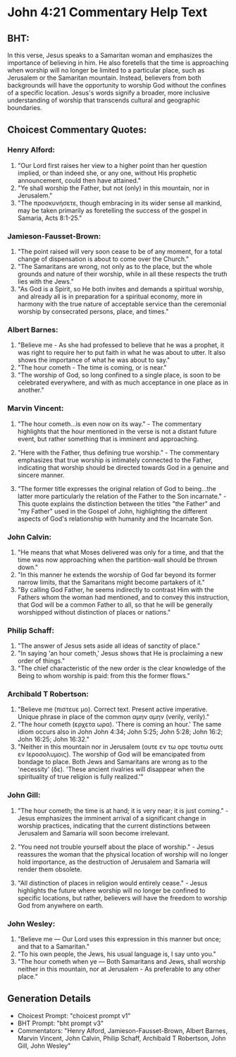 # John 4:21 Commentary Help Text

## BHT:
In this verse, Jesus speaks to a Samaritan woman and emphasizes the importance of believing in him. He also foretells that the time is approaching when worship will no longer be limited to a particular place, such as Jerusalem or the Samaritan mountain. Instead, believers from both backgrounds will have the opportunity to worship God without the confines of a specific location. Jesus's words signify a broader, more inclusive understanding of worship that transcends cultural and geographic boundaries.

## Choicest Commentary Quotes:
### Henry Alford:
1. "Our Lord first raises her view to a higher point than her question implied, or than indeed she, or any one, without His prophetic announcement, could then have attained."
2. "Ye shall worship the Father, but not (only) in this mountain, nor in Jerusalem."
3. "The προσκυνήσετε, though embracing in its wider sense all mankind, may be taken primarily as foretelling the success of the gospel in Samaria, Acts 8:1-25."

### Jamieson-Fausset-Brown:
1. "The point raised will very soon cease to be of any moment, for a total change of dispensation is about to come over the Church."
2. "The Samaritans are wrong, not only as to the place, but the whole grounds and nature of their worship, while in all these respects the truth lies with the Jews."
3. "As God is a Spirit, so He both invites and demands a spiritual worship, and already all is in preparation for a spiritual economy, more in harmony with the true nature of acceptable service than the ceremonial worship by consecrated persons, place, and times."

### Albert Barnes:
1. "Believe me - As she had professed to believe that he was a prophet, it was right to require her to put faith in what he was about to utter. It also shows the importance of what he was about to say."
2. "The hour cometh - The time is coming, or is near."
3. "The worship of God, so long confined to a single place, is soon to be celebrated everywhere, and with as much acceptance in one place as in another."

### Marvin Vincent:
1. "The hour cometh...is even now on its way." - The commentary highlights that the hour mentioned in the verse is not a distant future event, but rather something that is imminent and approaching.

2. "Here with the Father, thus defining true worship." - The commentary emphasizes that true worship is intimately connected to the Father, indicating that worship should be directed towards God in a genuine and sincere manner.

3. "The former title expresses the original relation of God to being...the latter more particularly the relation of the Father to the Son incarnate." - This quote explains the distinction between the titles "the Father" and "my Father" used in the Gospel of John, highlighting the different aspects of God's relationship with humanity and the Incarnate Son.

### John Calvin:
1. "He means that what Moses delivered was only for a time, and that the time was now approaching when the partition-wall should be thrown down."
2. "In this manner he extends the worship of God far beyond its former narrow limits, that the Samaritans might become partakers of it."
3. "By calling God Father, he seems indirectly to contrast Him with the Fathers whom the woman had mentioned, and to convey this instruction, that God will be a common Father to all, so that he will be generally worshipped without distinction of places or nations."

### Philip Schaff:
1. "The answer of Jesus sets aside all ideas of sanctity of place."
2. "In saying 'an hour cometh,' Jesus shows that He is proclaiming a new order of things."
3. "The chief characteristic of the new order is the clear knowledge of the Being to whom worship is paid: from this the former flows."

### Archibald T Robertson:
1. "Believe me (πιστευε μο). Correct text. Present active imperative. Unique phrase in place of the common αμην αμην (verily, verily)." 
2. "The hour cometh (ερχετα ωρα). 'There is coming an hour.' The same idiom occurs also in John John 4:34; John 5:25; John 5:28; John 16:2; John 16:25; John 16:32." 
3. "Neither in this mountain nor in Jerusalem (ουτε εν τω ορε τουτω ουτε εν Ιεροσολυμοις). The worship of God will be emancipated from bondage to place. Both Jews and Samaritans are wrong as to the 'necessity' (δε). 'These ancient rivalries will disappear when the spirituality of true religion is fully realized.'"

### John Gill:
1. "The hour cometh; the time is at hand; it is very near; it is just coming." - Jesus emphasizes the imminent arrival of a significant change in worship practices, indicating that the current distinctions between Jerusalem and Samaria will soon become irrelevant.

2. "You need not trouble yourself about the place of worship." - Jesus reassures the woman that the physical location of worship will no longer hold importance, as the destruction of Jerusalem and Samaria will render them obsolete.

3. "All distinction of places in religion would entirely cease." - Jesus highlights the future where worship will no longer be confined to specific locations, but rather, believers will have the freedom to worship God from anywhere on earth.

### John Wesley:
1. "Believe me — Our Lord uses this expression in this manner but once; and that to a Samaritan." 
2. "To his own people, the Jews, his usual language is, I say unto you."
3. "The hour cometh when ye — Both Samaritans and Jews, shall worship neither in this mountain, nor at Jerusalem - As preferable to any other place."


## Generation Details
- Choicest Prompt: "choicest prompt v1"
- BHT Prompt: "bht prompt v3"
- Commentators: "Henry Alford, Jamieson-Fausset-Brown, Albert Barnes, Marvin Vincent, John Calvin, Philip Schaff, Archibald T Robertson, John Gill, John Wesley"
